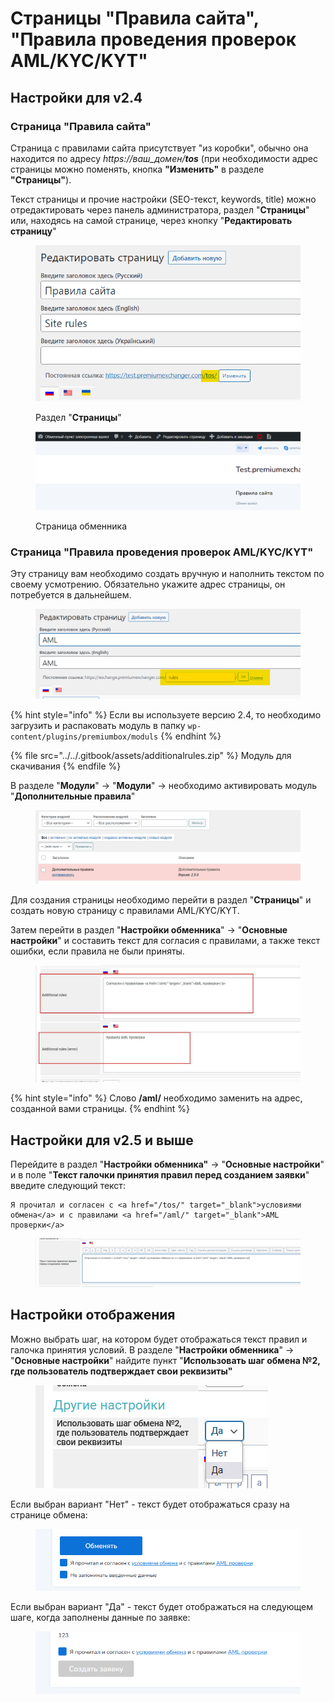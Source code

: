 # Страницы "Правила сайта", "Правила проведения проверок AML/KYC/KYT"

## Настройки для v2.4

### Страница "Правила сайта"

Страница с правилами сайта присутствует "из коробки", обычно она находится по адресу _https://ваш\_домен/**tos**_ (при необходимости адрес страницы можно поменять, кнопка **"Изменить"** в разделе **"Страницы"**).

Текст страницы и прочие настройки (SEO-текст, keywords, title) можно отредактировать через панель администратора, раздел "**Страницы**" или, находясь на самой странице, через кнопку "**Редактировать страницу**"

<figure><img src="../../.gitbook/assets/image (1250).png" alt=""><figcaption><p>Раздел "<strong>Страницы</strong>"</p></figcaption></figure>

<figure><img src="../../.gitbook/assets/image (1114).png" alt=""><figcaption><p>Страница обменника</p></figcaption></figure>

### Страница "Правила проведения проверок AML/KYC/KYT"

Эту страницу вам необходимо создать вручную и наполнить текстом по своему усмотрению. Обязательно укажите адрес страницы, он потребуется в дальнейшем.

<figure><img src="../../.gitbook/assets/image (1028).png" alt=""><figcaption></figcaption></figure>

{% hint style="info" %}
Если вы используете версию 2.4, то необходимо загрузить и распаковать модуль в папку `wp-content/plugins/premiumbox/moduls`
{% endhint %}

{% file src="../../.gitbook/assets/additionalrules.zip" %}
Модуль для скачивания
{% endfile %}

В разделе "**Модули**" -> "**Модули**" -> необходимо активировать модуль "**Дополнительные правила**"

<figure><img src="../../.gitbook/assets/image (1191).png" alt=""><figcaption></figcaption></figure>

Для создания страницы необходимо перейти в раздел "**Страницы**" и создать новую страницу с правилами AML/KYC/KYT.

Затем перейти в раздел "**Настройки обменника**" -> "**Основные настройки**" и составить текст для согласия с правилами, а также текст ошибки, если правила не были приняты.

<figure><img src="../../.gitbook/assets/image (1117).png" alt=""><figcaption></figcaption></figure>

{% hint style="info" %}
Cлово **/aml/** необходимо заменить на адрес, созданной вами страницы.
{% endhint %}

## Настройки для v2.5 и выше

Перейдите в раздел "**Настройки обменника"** -> "**Основные настройки**" и в поле "**Текст галочки принятия правил перед созданием заявки**" введите следующий текст:

```
Я прочитал и согласен с <a href="/tos/" target="_blank">условиями обмена</a> и с правилами <a href="/aml/" target="_blank">AML проверки</a>
```

<figure><img src="../../.gitbook/assets/image (1094).png" alt=""><figcaption></figcaption></figure>

## Настройки отображения

Можно выбрать шаг, на котором будет отображаться текст правил и галочка принятия условий. В разделе "**Настройки обменника**" -> "**Основные настройки**" найдите пункт "**Использовать шаг обмена №2, где пользователь подтверждает свои реквизиты"**

<figure><img src="../../.gitbook/assets/изображение (81).png" alt=""><figcaption></figcaption></figure>

Если выбран вариант "Нет" - текст будет отображаться сразу на странице обмена:

<figure><img src="../../.gitbook/assets/изображение (135).png" alt=""><figcaption></figcaption></figure>

Если выбран вариант "Да" - текст будет отображаться на следующем шаге, когда заполнены данные по заявке:

<figure><img src="../../.gitbook/assets/изображение (140).png" alt=""><figcaption></figcaption></figure>

